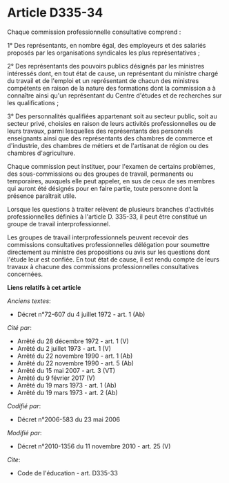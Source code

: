 # Article D335-34

Chaque commission professionnelle consultative comprend : 

1° Des représentants, en nombre égal, des employeurs et des salariés proposés par les organisations syndicales les plus
représentatives ; 

2° Des représentants des pouvoirs publics désignés par les ministres intéressés dont, en tout état de cause, un représentant
du ministre chargé du travail et de l'emploi et un représentant de chacun des ministres compétents en raison de la nature des
formations dont la commission a à connaître ainsi qu'un représentant du Centre d'études et de recherches sur les
qualifications ; 

3° Des personnalités qualifiées appartenant soit au secteur public, soit au secteur privé, choisies en raison de leurs
activités professionnelles ou de leurs travaux, parmi lesquelles des représentants des personnels enseignants ainsi que des
représentants des chambres de commerce et d'industrie, des       chambres de métiers et de l'artisanat de région ou des
chambres d'agriculture. 

Chaque commission peut instituer, pour l'examen de certains problèmes, des sous-commissions ou des groupes de travail,
permanents ou temporaires, auxquels elle peut appeler, en sus de ceux de ses membres qui auront été désignés pour en faire
partie, toute personne dont la présence paraîtrait utile. 

Lorsque les questions à traiter relèvent de plusieurs branches d'activités professionnelles définies à l'article D. 335-33,
il peut être constitué un groupe de travail interprofessionnel. 

Les groupes de travail interprofessionnels peuvent recevoir des commissions consultatives professionnelles délégation pour
soumettre directement au ministre des propositions ou avis sur les questions dont l'étude leur est confiée. En tout état de
cause, il est rendu compte de leurs travaux à chacune des commissions professionnelles consultatives concernées.

**Liens relatifs à cet article**

_Anciens textes_:

  - Décret n°72-607 du 4 juillet 1972 - art. 1 (Ab)

_Cité par_:

  - Arrêté du 28 décembre 1972 - art. 1 (V)
  - Arrêté du 2 juillet 1973 - art. 1 (V)
  - Arrêté du 22 novembre 1990 - art. 1 (Ab)
  - Arrêté du 22 novembre 1990 - art. 5 (Ab)
  - Arrêté du 15 mai 2007 - art. 3 (VT)
  - Arrêté du 9 février 2017 (V)
  - Arrêté du 19 mars 1973 - art. 1 (Ab)
  - Arrêté du 19 mars 1973 - art. 2 (Ab)

_Codifié par_:

  - Décret n°2006-583 du 23 mai 2006

_Modifié par_:

  - Décret n°2010-1356 du 11 novembre 2010 - art. 25 (V)

_Cite_:

  - Code de l'éducation - art. D335-33
